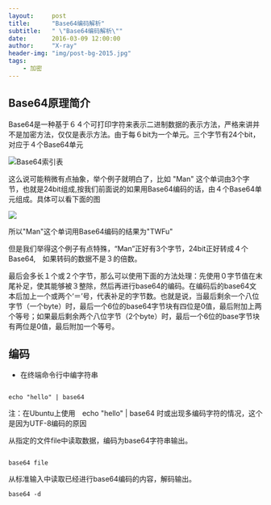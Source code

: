 ```yaml
---
layout:     post
title:      "Base64编码解析"
subtitle:   " \"Base64编码解析\""
date:       2016-03-09 12:00:00
author:     "X-ray"
header-img: "img/post-bg-2015.jpg"
tags:
    - 加密
---
```


## Base64原理简介

Base64是一种基于６４个可打印字符来表示二进制数据的表示方法，严格来讲并不是加密方法，仅仅是表示方法。由于每６bit为一个单元。三个字节有24个bit，对应于４个Base64单元




![Base64索引表](http://7xrrm5.com1.z0.glb.clouddn.com/blog_pic_article_2016-03-11-base64-1.png)


这么说可能稍微有点抽象，举个例子就明白了，比如 "Man" 这个单词由3个字节，也就是24bit组成,按我们前面说的如果用Base64编码的话，由４个Base64单元组成。具体可以看下面的图



![](http://7xrrm5.com1.z0.glb.clouddn.com/blog_pic_article_2016-03-11-base64-2.png)



所以"Man"这个单词用Base64编码的结果为"TWFu"



但是我们举得这个例子有点特殊，“Man”正好有3个字节，24bit正好转成４个Base64,　如果转码的数据不是３的倍数。

最后会多长１个或２个字节，那么可以使用下面的方法处理：先使用０字节值在末尾补足，使其能够被３整除，然后再进行base64的编码。在编码后的base64文本后加上一个或两个‘＝’号，代表补足的字节数。也就是说，当最后剩余一个八位字节（一个byte）时，最后一个6位的base64字节块有四位是0值，最后附加上两个等号；如果最后剩余两个八位字节（2个byte）时，最后一个6位的base字节块有两位是0值，最后附加一个等号。


## 编码



- 在终端命令行中编字符串



```

echo "hello" | base64

```


注：在Ubuntu上使用　echo "hello" | base64 时或出现多编码字符的情况，这个是因为UTF-8编码的原因



从指定的文件file中读取数据，编码为base64字符串输出。

```

base64 file

```

从标准输入中读取已经进行base64编码的内容，解码输出。

```
base64 -d
```


 





















